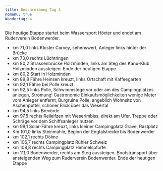 ```yaml
---
title: Beschreibung Tag 4
nomenu: true
Wandertag: 4
---
```

Die heutige Etappe startet beim Wassersport Höxter und endet am Ruderverein Bodenwerder.

-	km 71,0 links Kloster Corvey, sehenswert, Anleger links hinter der Brücke
-	km 73,0 rechts Lüchtringen
-	km 80,2 Strassenbrücke Holzminden, links am Steg des Kanu-Klub Holzminden aussteigen. Ende der heutigen Etappe.
-	km 80,2 Start in Holzminden
-	km 89,8 Fähre Heinsen kreuzt, links Ortschaft mit Kaffeegarten
-	km 92,1 Fähre bei Polle kreuzt
-	km 92,5 links Polle, Schwimmstege vor oder am des Campingplatzes anlegen, Strömung!  Gastronomie Einkaufsmöglichkeiten wenige Meter vom Anleger entfernt, Burgruine Polle, angeblich Wohnsitz von Aschenputtel, schöner Blick über das Wesertal
-	km 94,5 links Brevörde
-	km 97,5 rechts Reileifzen mit Weserimbiss, direkt am Ufer, Treppe oder Schräge vor dem Schiffsanleger nutzen
-	km 99,1 Solar-Fähre kreuzt, links kleiner Campingplatz Grave, Rastplatz
-	Km 101,0 links Steinmühle, Beginn der Engtalstrecke bis Bodenwerder
-	km 102,1 rechts Dölme
-	km 106,7 rechts Campingplatz Rühler Schweiz
-	km 108,8 rechts Campingplatz Himmelspforte
-	km 111,0 Bodenwerder, rechts am Steg aussteigen. Bootstransport über ansteigenden Weg zum Ruderverein Bodenwerder. Ende der heutigen Etappe 
